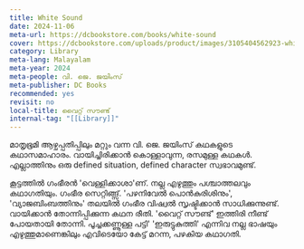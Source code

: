 ```yaml
---
title: White Sound
date: 2024-11-06
meta-url: https://dcbookstore.com/books/white-sound
cover: https://dcbookstore.com/uploads/product/images/3105404562923-white.JPG
category: Library
meta-lang: Malayalam
meta-year: 2024
meta-people: വി. ജെ. ജയിംസ്
meta-publisher: DC Books
recommended: yes
revisit: no
local-title: വൈറ്റ് സൗണ്ട്
internal-tag: "[[Library]]"
---
```


മാതൃഭൂമി ആഴ്ചപ്പതിപ്പിലും മറ്റും വന്ന വി. ജെ. ജയിംസ് കഥകളുടെ കഥാസമാഹാരം. വായിച്ചിരിക്കാൻ കൊള്ളാവുന്ന, രസമുള്ള കഥകൾ. എല്ലാത്തിനും ഒരു defined situation, defined character സ്വഭാവമുണ്ട്. 

കൂട്ടത്തിൽ ഗംഭീരൻ 'വെള്ളിക്കാശാ'ണ്. നല്ല എഴുത്തും പശ്ചാത്തലവും കഥാഗതിയും. ഗംഭീര സെറ്റിങ്ങ്സ്. 'പഴനിവേൽ പൊൻകുരിശിനും', 'വ്യാജബിംബത്തിനും' തലയിൽ ഗംഭീര വിഷ്വൽ സൃഷ്ടിക്കാൻ സാധിക്കുന്നുണ്ട്. വായിക്കാൻ തോന്നിപ്പിക്കുന്ന കഥന രീതി. 'വൈറ്റ് സൗണ്ട്' ഇത്തിരി നീണ്ട് പോയതായി തോന്നി. പൂച്ചക്കണ്ണൂള്ള പട്ടി' 'ഇരുട്ടുകുത്തി' എന്നിവ നല്ല ഭാഷയും എഴുത്തുമാണെങ്കിലും എവിടെയോ കേട്ട് മറന്ന, പഴകിയ കഥാഗതി. 


